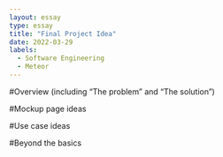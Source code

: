 ```yaml
---
layout: essay
type: essay
title: "Final Project Idea"
date: 2022-03-29
labels:
  - Software Engineering
  - Meteor
---
```


#Overview (including “The problem” and “The solution”)

#Mockup page ideas

#Use case ideas

#Beyond the basics
